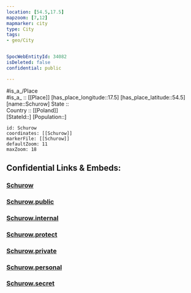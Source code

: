 ```yaml
---
location: [54.5,17.5] 
mapzoom: [7,12] 
mapmarker: city 
type: City
tags:
- geo/City


SpocWebEntityId: 34082
isDeleted: false
confidential: public

---
```

#is_a_/Place  
#is_a_ :: [[Place]] 
[has_place_longitude::17.5] 
[has_place_latitude::54.5] 
[name::Schurow] 
State ::  
Country :: [[Poland]]  
[StateId::] 
[Population::] 



```leaflet
id: Schurow
coordinates: [[Schurow]] 
markerFile: [[Schurow]] 
defaultZoom: 11 
maxZoom: 18
```


## Confidential Links & Embeds: 

### [Schurow](/_Standards/Earth/Continent/Europe/Europe~East/Poland/Provinces~Poland/Pomeranian/City/Schurow.md) 

### [Schurow.public](/_public/Earth/Continent/Europe/Europe~East/Poland/Provinces~Poland/Pomeranian/City/Schurow.public.md) 

### [Schurow.internal](/_internal/Earth/Continent/Europe/Europe~East/Poland/Provinces~Poland/Pomeranian/City/Schurow.internal.md) 

### [Schurow.protect](/_protect/Earth/Continent/Europe/Europe~East/Poland/Provinces~Poland/Pomeranian/City/Schurow.protect.md) 

### [Schurow.private](/_private/Earth/Continent/Europe/Europe~East/Poland/Provinces~Poland/Pomeranian/City/Schurow.private.md) 

### [Schurow.personal](/_personal/Earth/Continent/Europe/Europe~East/Poland/Provinces~Poland/Pomeranian/City/Schurow.personal.md) 

### [Schurow.secret](/_secret/Earth/Continent/Europe/Europe~East/Poland/Provinces~Poland/Pomeranian/City/Schurow.secret.md)


